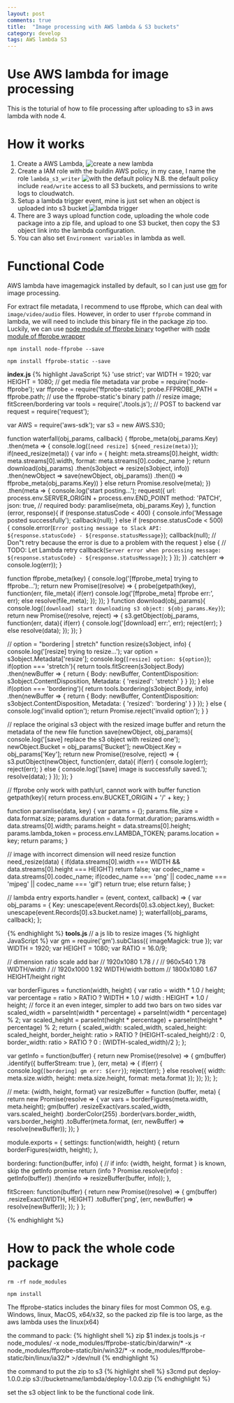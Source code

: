 ```yaml
---
layout: post
comments: true
title:  "Image processing with AWS lambda & S3 buckets"
category: develop
tags: AWS lambda S3
---
```


# Use AWS lambda for image processing
This is the toturial of how to file processing after uploading to s3 in aws lambda with node 4.

# How it works
1. Create a AWS Lambda,
![create a new lambda]({{"/images/posts/lambda/new_lambda.png"}})
2. Create a IAM role with the buildin AWS policy, in my case, I name the role `lambda_s3_writer`
![with the default policy]({{"/images/posts/lambda/aws_policy.png"}})
N.B. the default policy include `read/write` access to all S3 buckets, and permissions to write logs to cloudwatch.
3. Setup a lambda trigger event, mine is just set when an object is uploaded into s3 bucket
![lambda trigger]({{"/images/posts/lambda/trigger.png"}})
4. There are 3 ways upload function code, uploading the whole code package into a zip file, and upload to one S3 bucket, then copy the S3 object link into the lambda configuration.
5. You can also set `Environment variables` in lambda as well.

# Functional Code

AWS lambda have imagemagick installed by default, so I can just use [gm][gm-github] for image processing.

For extract file metadata, I recommend to use ffprobe, which can deal with `image/video/audio` files. However, in order to user `ffprobe` command in lambda, we will need to include this binary file in the package zip too. Luckily, we can use [node module of ffprobe binary][ffprobe-binary] together with [node module of ffprobe wrapper][ffprobe-github]

`npm install node-ffprobe --save`

`npm install ffprobe-static --save`

**index.js**
{% highlight JavaScript %}
'use strict';
var WIDTH = 1920;
var HEIGHT = 1080;
// get media file metadata
var probe = require('node-ffprobe');
var ffprobe = require('ffprobe-static');
probe.FFPROBE_PATH = ffprobe.path; // use the ffprobe-static's binary path
// resize image; fitScreen/bordering
var tools = require('./tools.js');
// POST to backend
var request = require('request');

var AWS = require('aws-sdk');
var s3 = new AWS.S3();

function waterfall(obj_params, callback) {
  ffprobe_meta(obj_params.Key)
    .then(meta => {
      console.log(`[need resize] ${need_resize(meta)}`);
      if(need_resize(meta)) {
        var info = {
          height: meta.streams[0].height,
          width: meta.streams[0].width,
          format: meta.streams[0].codec_name
        };
        return download(obj_params)
                 .then(s3object => resize(s3object, info))
                 .then(newObject => save(newObject, obj_params))
                 .then(() => ffprobe_meta(obj_params.Key))
      }
      else
        return Promise.resolve(meta);
    })
    .then(meta => {
      console.log('start posting...');
      request({
        url: process.env.SERVER_ORIGIN + process.env.END_POINT
        method: 'PATCH',
        json: true,   // required
        body: paramlise(meta, obj_params.Key)
      }, function (error, response){
        if (response.statusCode < 400) {
          console.info('Message posted successfully');
          callback(null);
        } else if (response.statusCode < 500) {
          console.error(`Error posting message to Slack API: ${response.statusCode} - ${response.statusMessage}`);
          callback(null);  // Don"t retry because the error is due to a problem with the request
        } else {
          // TODO: Let Lambda retry
          callback(`Server error when processing message: ${response.statusCode} - ${response.statusMessage}`);
        }
      });
    })
    .catch(err => console.log(err));
}

function ffprobe_meta(key) {
  console.log('[ffprobe_meta] trying to ffprobe...');
  return new Promise((resolve) => {
    probe(getpath(key), function(err, file_meta){
      if(err)
        console.log('[ffprobe_meta] ffprobe err:', err);
      else
        resolve(file_meta);
    });
  });
}
function download(obj_params){
  console.log(`[download] start downloading s3 object: ${obj_params.Key}`);
  return new Promise((resolve, reject) => {
    s3.getObject(obj_params, function(err, data){
      if(err) {
        console.log('[download] err:', err);
        reject(err);
      }
      else
        resolve(data);
    });
  });
}

// option = "bordering | stretch"
function resize(s3object, info) {
  console.log('[resize] trying to resize...');
  var option = s3object.Metadata['resize'];
  console.log(`[resize] option: ${option}`);
  if(option === 'stretch'){
    return tools.fitScreen(s3object.Body)
             .then(newBuffer => {
               return {
                 Body: newBuffer,
                 ContentDisposition: s3object.ContentDisposition,
                 Metadata: { 'resized': 'stretch' }
               }
             });
  }
  else if(option === 'bordering'){
    return tools.bordering(s3object.Body, info)
             .then(newBuffer => {
               return {
                 Body: newBuffer,
                 ContentDisposition: s3object.ContentDisposition,
                 Metadata: { 'resized': 'bordering' }
               }
             });
  }
  else {
    console.log('invalid option');
    return Promise.reject('invalid option');
  }
}

// replace the original s3 object with the resized image buffer and return the metadata of the new file
function save(newObject, obj_params){
  console.log('[save] replace the s3 object with resized one');
  newObject.Bucket = obj_params['Bucket'];
  newObject.Key = obj_params['Key'];
  return new Promise((resolve, reject) => {
    s3.putObject(newObject, function(err, data){
      if(err) {
        console.log(err);
        reject(err);
      }
      else {
        console.log('[save] image is successfully saved.');
        resolve(data);
      }
    });
  });
}

// ffprobe only work with path/url, cannot work with buffer
function getpath(key){
  return process.env.BUCKET_ORIGIN + '/' + key;
}

function paramlise(data, key) {
  var params = {};
  params.file_size = data.format.size;
  params.duration = data.format.duration;
  params.width = data.streams[0].width;
  params.height = data.streams[0].height;
  params.lambda_token = process.env.LAMBDA_TOKEN;
  params.location = key;
  return params;
}

// image with incorrect dimension will need resize
function need_resize(data) {
  if(data.streams[0].width === WIDTH && data.streams[0].height === HEIGHT)
    return false;
  var codec_name = data.streams[0].codec_name;
  if(codec_name === 'png' || codec_name === 'mjpeg' || codec_name === 'gif')
    return true;
  else
    return false;
}

// lambda entry
exports.handler = (event, context, callback) => {
  var obj_params = {
    Key: unescape(event.Records[0].s3.object.key),
    Bucket: unescape(event.Records[0].s3.bucket.name)
  };
  waterfall(obj_params, callback);
};

{% endhighlight %}
**tools.js** // a js lib to resize images
{% highlight JavaScript %}
var gm = require('gm').subClass({ imageMagick: true });
var WIDTH = 1920;
var HEIGHT = 1080;
var RATIO = 16.0/9;

// dimension     ratio        scale          add bar
// 1920x1080     1.78         /              /
// 960x540       1.78         WIDTH/width    /
// 1920x1000     1.92         WIDTH/width    bottom
// 1800x1080     1.67         HEIGHT/height  right

var borderFigures = function(width, height) {
  var ratio = width * 1.0 / height;
  var percentage = ratio > RATIO ? WIDTH * 1.0 / width : HEIGHT * 1.0 / height;
  // force it an even integer, simpler to add two bars on two sides
  var scaled_width = parseInt(width * percentage) + parseInt(width * percentage) % 2;
  var scaled_height = parseInt(height * percentage) + parseInt(height * percentage) % 2;
  return {
    scaled_width: scaled_width,
    scaled_height: scaled_height,
    border_height: ratio > RATIO ? (HEIGHT-scaled_height)/2 : 0,
    border_width: ratio > RATIO ? 0 : (WIDTH-scaled_width)/2
  };
};

var getInfo = function(buffer) {
  return new Promise((resolve) => {
      gm(buffer)
        .identify({ bufferStream: true }, (err, meta) => {
          if(err) {
            console.log(`[bordering] gm err: ${err}`);
            reject(err);
          }
          else
            resolve({
              width: meta.size.width,
              height: meta.size.height,
              format: meta.format
            });
        });
  });
};

// meta: {width, height, format}
var resizeBuffer = function (buffer, meta) {
  return new Promise(resolve => {
    var vars = borderFigures(meta.width, meta.height);
    gm(buffer)
      .resizeExact(vars.scaled_width, vars.scaled_height)
      .borderColor(255)
      .border(vars.border_width, vars.border_height)
      .toBuffer(meta.format, (err, newBuffer) => resolve(newBuffer));
  });
}

module.exports = {
  settings: function(width, height) {
    return borderFigures(width, height);
  },

  bordering: function(buffer, info) {
    // if info: {width, height, format } is known, skip the getInfo promise
    return (info ? Promise.resolve(info) : getInfo(buffer))
           .then(info => resizeBuffer(buffer, info));
  },

  fitScreen: function(buffer) {
    return new Promise((resolve) => {
      gm(buffer)
        .resizeExact(WIDTH, HEIGHT)
        .toBuffer('png', (err, newBuffer) => resolve(newBuffer));
    });
  }
};


{% endhighlight %}

# How to pack the whole code package

`rm -rf node_modules`

`npm install`

The ffprobe-statics includes the binary files for most Common OS, e.g. Windows, linux, MacOS, x64/x32, so the packed zip file is too large, as the aws lambda uses the linux(x64)

the command to pack:
{% highlight shell %}
zip $1 index.js tools.js -r node_modules/ -x node_modules/ffprobe-static/bin/darwin/\* -x node_modules/ffprobe-static/bin/win32/\* -x node_modules/ffprobe-static/bin/linux/ia32/\* >/dev/null
{% endhighlight %}

the command to put the zip to s3
{% highlight shell %}
s3cmd put deploy-1.0.0.zip s3://bucketname/lambda/deploy-1.0.0.zip
{% endhighlight %}

set the s3 object link to be the functional code link.

[gm-github]:https://github.com/aheckmann/gm
[ffprobe-github]:https://github.com/ListenerApproved/node-ffprobe
[ffprobe-binary]:https://github.com/joshwnj/ffprobe-static
